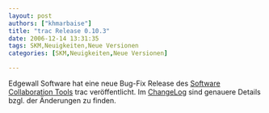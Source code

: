 ```yaml
---
layout: post
authors: ["khmarbaise"]
title: "trac Release 0.10.3"
date: 2006-12-14 13:31:35
tags: SKM,Neuigkeiten,Neue Versionen
categories: [SKM,Neuigkeiten,Neue Versionen]

---
```

Edgewall Software hat eine neue Bug-Fix Release des <a href="http://trac.edgewall.org"  title="Software Collaboration Tools">Software Collaboration Tools</a> trac veröffentlicht. Im <a href="http://trac.edgewall.org/wiki/ChangeLog"  title="ChangeLog">ChangeLog</a> sind genauere Details bzgl. der Änderungen zu finden.
